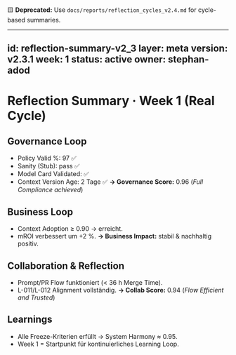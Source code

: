 🟨 **Deprecated:** Use `docs/reports/reflection_cycles_v2.4.md` for cycle-based summaries.

---
id: reflection-summary-v2_3
layer: meta
version: v2.3.1
week: 1
status: active
owner: stephan-adod
---

# Reflection Summary · Week 1 (Real Cycle)

## Governance Loop
- Policy Valid %: 97 ✅
- Sanity (Stub): pass ✅
- Model Card Validated: ✅
- Context Version Age: 2 Tage ✅
**→ Governance Score:** 0.96 (*Full Compliance achieved*)

## Business Loop
- Context Adoption ≥ 0.90 → erreicht.
- mROI verbessert um +2 %.
**→ Business Impact:** stabil & nachhaltig positiv.

## Collaboration & Reflection
- Prompt/PR Flow funktioniert (< 36 h Merge Time).
- L-011/L-012 Alignment vollständig.
**→ Collab Score:** 0.94 (*Flow Efficient and Trusted*)

## Learnings
- Alle Freeze-Kriterien erfüllt → System Harmony ≈ 0.95.
- Week 1 = Startpunkt für kontinuierliches Learning Loop.
